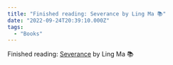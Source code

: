 ```yaml
---
title: "Finished reading: Severance by Ling Ma 📚"
date: "2022-09-24T20:39:10.000Z"
tags: 
  - "Books"
---
```


Finished reading: [Severance](https://micro.blog/books/9780374717117) by Ling Ma 📚

